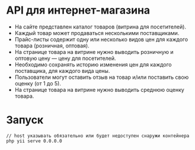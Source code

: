 # API для интернет-магазина
- На сайте представлен каталог товаров (витрина для посетителей).
- Каждый товар может продаваться несколькими поставщиками.
- Прайс-листы содержит одну или несколько видов цен для каждого товара (розничная, оптовая).
- На странице товара на витрине нужно выводить розничную и оптовую цену — цену для посетителей.
- Необходимо сохранять историю изменения цен для каждого поставщика, для каждого вида цены.
- Пользователи могут оставить отзыв на товар и/или поставить свою оценку (от 1 до 5).
- На странице товара на витрине нужно выводить среднюю оценку товара.

# Запуск
    // host указывать обязательно или будет недоступен снаружи контейнера
    php yii serve 0.0.0.0

